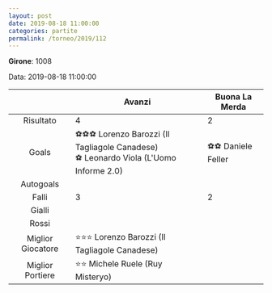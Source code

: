 ```yaml
---
layout: post
date: 2019-08-18 11:00:00
categories: partite
permalink: /torneo/2019/112
---
```

**Girone**: 1008

Data: 2019-08-18 11:00:00

| | Avanzi | Buona La Merda |
|:-----:|-----|-----|
Risultato|4|2
Goals|⚽⚽⚽ Lorenzo Barozzi (Il Tagliagole Canadese)<br/>⚽ Leonardo Viola (L'Uomo Informe 2.0)|⚽⚽ Daniele Feller<br/>
Autogoals||
Falli|3|2
Gialli||
Rossi||
Miglior Giocatore|⭐⭐⭐ Lorenzo Barozzi (Il Tagliagole Canadese)<br/>|
Miglior Portiere|⭐⭐ Michele Ruele (Ruy Misteryo)<br/>|